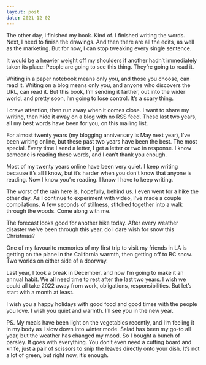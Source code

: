 ```yaml
---
layout: post
date: 2021-12-02
---
```


The other day, I finished my book. Kind of. I finished writing the words. Next, I need to finish the drawings. And then there are all the edits, as well as the marketing. But for now, I can stop tweaking every single sentence.

It would be a heavier weight off my shoulders if another hadn’t immediately taken its place: People are going to see this thing. They’re going to read it.

Writing in a paper notebook means only you, and those you choose, can read it. Writing on a blog means only you, and anyone who discovers the URL, can read it. But this book, I’m sending it farther, out into the wider world, and pretty soon, I’m going to lose control.
It’s a scary thing.

I crave attention, then run away when it comes close. I want to share my writing, then hide it away on a blog with no RSS feed. These last two years, all my best words have been for you, on this mailing list.

For almost twenty years (my blogging anniversary is May next year), I’ve been writing online, but these past two years have been the best. The most special. Every time I send a letter, I get a letter or two in response. I know someone is reading these words, and I can’t thank you enough.

Most of my twenty years online have been very quiet. I keep writing because it’s all I know, but it’s harder when you don’t know that anyone is reading. Now I know you’re reading. I know I have to keep writing.

The worst of the rain here is, hopefully, behind us. I even went for a hike the other day. As I continue to experiment with video, I've made a couple compilations. A few seconds of stillness, stitched together into a walk through the woods. Come along with me.

The forecast looks good for another hike today. After every weather disaster we've been through this year, do I dare wish for snow this Christmas?

One of my favourite memories of my first trip to visit my friends in LA is getting on the plane in the California warmth, then getting off to BC snow. Two worlds on either side of a doorway.

Last year, I took a break in December, and now I’m going to make it an annual habit. We all need time to rest after the last two years. I wish we could all take 2022 away from work, obligations, responsibilities. But let’s start with a month at least.

I wish you a happy holidays with good food and good times with the people you love. I wish you quiet and warmth. I’ll see you in the new year.

PS. My meals have been light on the vegetables recently, and I’m feeling it in my body as I slow down into winter mode. Salad has been my go-to all year, but the weather has changed my mood. So I bought a bunch of parsley. It goes with everything. You don’t even need a cutting board and knife, just a pair of scissors to snip the leaves directly onto your dish. It’s not a lot of green, but right now, it’s enough.